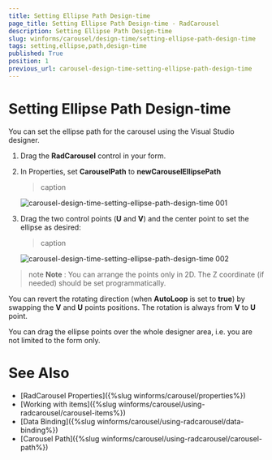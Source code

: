 ```yaml
---
title: Setting Ellipse Path Design-time
page_title: Setting Ellipse Path Design-time - RadCarousel
description: Setting Ellipse Path Design-time
slug: winforms/carousel/design-time/setting-ellipse-path-design-time
tags: setting,ellipse,path,design-time
published: True
position: 1
previous_url: carousel-design-time-setting-ellipse-path-design-time
---
```


# Setting Ellipse Path Design-time


You can set the ellipse path for the carousel using the Visual Studio designer. 

1. Drag the __RadCarousel__ control in your form. 

2. In Properties, set __CarouselPath__ to __newCarouselEllipsePath__


	>caption 

	![carousel-design-time-setting-ellipse-path-design-time 001](images/carousel-design-time-setting-ellipse-path-design-time001.png)

3. Drag the two control points (__U__ and __V__) and the center point to set the ellipse as desired:


	>caption 

	![carousel-design-time-setting-ellipse-path-design-time 002](images/carousel-design-time-setting-ellipse-path-design-time002.png)

>note  __Note__ : You can arrange the points only in 2D. The Z coordinate (if needed) should be set programmatically.
>


You can revert the rotating direction (when __AutoLoop__ is set to __true__) by swapping the __V__ and __U__ points positions. The rotation is always from __V__ to __U__ point. 

You can drag the ellipse points over the whole designer area, i.e. you are not limited to the form only. 

# See Also

 * [RadCarousel Properties]({%slug winforms/carousel/properties%})
 * [Working with items]({%slug  winforms/carousel/using-radcarousel/carousel-items%})
 * [Data Binding]({%slug winforms/carousel/using-radcarousel/data-binding%})
 * [Carousel Path]({%slug winforms/carousel/using-radcarousel/carousel-path%})
